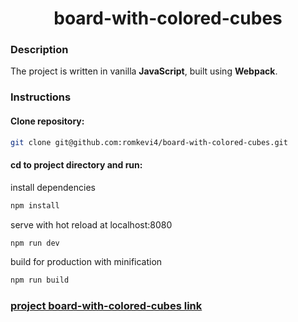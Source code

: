 <h1 align="center">
    board-with-colored-cubes
</h1>

### Description
The project is written in vanilla **JavaScript**, built using **Webpack**.

### Instructions

#### Clone repository:

```bash
git clone git@github.com:romkevi4/board-with-colored-cubes.git
```

#### cd to project directory and run:

install dependencies

```bash
npm install
```

serve with hot reload at localhost:8080
```bash
npm run dev
```

build for production with minification
```bash
npm run build
```

### [project board-with-colored-cubes link](https://romkevi4.github.io/board-with-colored-cubes)